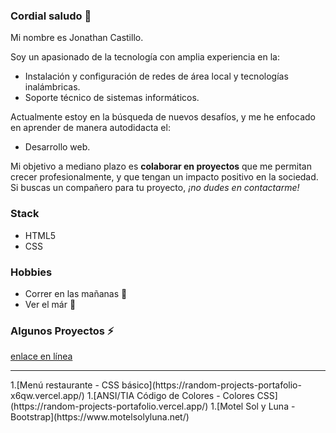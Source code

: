 ### Cordial saludo 👋

Mi nombre es Jonathan Castillo.

Soy un apasionado de la tecnología con amplia experiencia en la:

* Instalación y configuración de redes de área local y tecnologías inalámbricas.
* Soporte técnico de sistemas informáticos.

Actualmente estoy en la búsqueda de nuevos desafíos, y me he enfocado en aprender de manera autodidacta el:

* Desarrollo web.

Mi objetivo a mediano plazo es **colaborar en proyectos** que me permitan crecer profesionalmente, y que tengan un impacto positivo en la sociedad. Si buscas un compañero para tu proyecto, _¡no dudes en contactarme!_

### Stack

* HTML5
* CSS

### Hobbies

* Correr en las mañanas :running:
* Ver el már :blue_heart:

### Algunos Proyectos ⚡
[enlace en línea](http://www.limni.net)
<hr>
1.[Menú restaurante - CSS básico](https://random-projects-portafolio-x6qw.vercel.app/)
1.[ANSI/TIA Código de Colores - Colores CSS](https://random-projects-portafolio.vercel.app/)
1.[Motel Sol y Luna - Bootstrap](https://www.motelsolyluna.net/)
